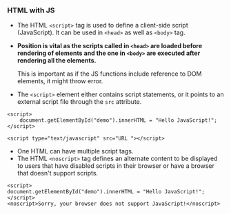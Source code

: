 ### HTML with JS

- The HTML `<script>` tag is used to define a client-side script (JavaScript). It can be used in `<head>` as well as `<body>` tag.

- **Position is vital as the scripts called in  `<head>` are loaded before rendering of elements and the one in `<body>` are executed after rendering all the elements.** 

	This is important as if the JS functions include reference to DOM elements, it might throw error.

- The `<script>` element either contains script statements, or it points to an external script file through the `src` attribute.

```
<script>  
	document.getElementById("demo").innerHTML = "Hello JavaScript!";  
</script>

<script type="text/javascript" src="URL "></script>
```

- One HTML can have multiple script tags. 
- The HTML `<noscript>` tag defines an alternate content to be displayed to users that have disabled scripts in their browser or have a browser that doesn't support scripts.

```
<script>  
document.getElementById("demo").innerHTML = "Hello JavaScript!";  
</script>  
<noscript>Sorry, your browser does not support JavaScript!</noscript>
```
